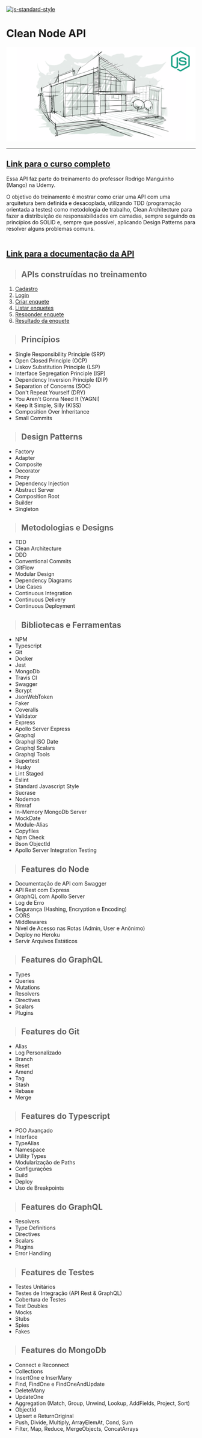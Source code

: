 [![js-standard-style](https://img.shields.io/badge/code%20style-standard-brightgreen.svg)](http://standardjs.com)

# **Clean Node API**

[![alt text](./public/img/logo-course.png 'Link para o treinamento')](https://www.udemy.com/course/tdd-com-mango/?referralCode=B53CE5CA2B9AFA5A6FA1)

---

## [**Link para o curso completo**](https://www.udemy.com/course/tdd-com-mango/?referralCode=B53CE5CA2B9AFA5A6FA1)

Essa API faz parte do treinamento do professor Rodrigo Manguinho (Mango) na Udemy.

O objetivo do treinamento é mostrar como criar uma API com uma arquitetura bem definida e desacoplada, utilizando TDD (programação orientada a testes) como metodologia de trabalho, Clean Architecture para fazer a distribuição de responsabilidades em camadas, sempre seguindo os princípios do SOLID e, sempre que possível, aplicando Design Patterns para resolver alguns problemas comuns.
<br /><br />

## [**Link para a documentação da API**](http://fordevs.herokuapp.com/api-docs)

> ## APIs construídas no treinamento

1. [Cadastro](./requirements/signup.md)
2. [Login](./requirements/login.md)
3. [Criar enquete](./requirements/add-survey.md)
4. [Listar enquetes](./requirements/load-surveys.md)
5. [Responder enquete](./requirements/save-survey-result.md)
6. [Resultado da enquete](./requirements/load-survey-result.md)

> ## Princípios

- Single Responsibility Principle (SRP)
- Open Closed Principle (OCP)
- Liskov Substitution Principle (LSP)
- Interface Segregation Principle (ISP)
- Dependency Inversion Principle (DIP)
- Separation of Concerns (SOC)
- Don't Repeat Yourself (DRY)
- You Aren't Gonna Need It (YAGNI)
- Keep It Simple, Silly (KISS)
- Composition Over Inheritance
- Small Commits

> ## Design Patterns

- Factory
- Adapter
- Composite
- Decorator
- Proxy
- Dependency Injection
- Abstract Server
- Composition Root
- Builder
- Singleton

> ## Metodologias e Designs

- TDD
- Clean Architecture
- DDD
- Conventional Commits
- GitFlow
- Modular Design
- Dependency Diagrams
- Use Cases
- Continuous Integration
- Continuous Delivery
- Continuous Deployment

> ## Bibliotecas e Ferramentas

- NPM
- Typescript
- Git
- Docker
- Jest
- MongoDb
- Travis CI
- Swagger
- Bcrypt
- JsonWebToken
- Faker
- Coveralls
- Validator
- Express
- Apollo Server Express
- Graphql
- Graphql ISO Date
- Graphql Scalars
- Graphql Tools
- Supertest
- Husky
- Lint Staged
- Eslint
- Standard Javascript Style
- Sucrase
- Nodemon
- Rimraf
- In-Memory MongoDb Server
- MockDate
- Module-Alias
- Copyfiles
- Npm Check
- Bson ObjectId
- Apollo Server Integration Testing

> ## Features do Node

- Documentação de API com Swagger
- API Rest com Express
- GraphQL com Apollo Server
- Log de Erro
- Segurança (Hashing, Encryption e Encoding)
- CORS
- Middlewares
- Nível de Acesso nas Rotas (Admin, User e Anônimo)
- Deploy no Heroku
- Servir Arquivos Estáticos

> ## Features do GraphQL

- Types
- Queries
- Mutations
- Resolvers
- Directives
- Scalars
- Plugins

> ## Features do Git

- Alias
- Log Personalizado
- Branch
- Reset
- Amend
- Tag
- Stash
- Rebase
- Merge

> ## Features do Typescript

- POO Avançado
- Interface
- TypeAlias
- Namespace
- Utility Types
- Modularização de Paths
- Configurações
- Build
- Deploy
- Uso de Breakpoints

> ## Features do GraphQL

- Resolvers
- Type Definitions
- Directives
- Scalars
- Plugins
- Error Handling

> ## Features de Testes

- Testes Unitários
- Testes de Integração (API Rest & GraphQL)
- Cobertura de Testes
- Test Doubles
- Mocks
- Stubs
- Spies
- Fakes

> ## Features do MongoDb

- Connect e Reconnect
- Collections
- InsertOne e InserMany
- Find, FindOne e FindOneAndUpdate
- DeleteMany
- UpdateOne
- Aggregation (Match, Group, Unwind, Lookup, AddFields, Project, Sort)
- ObjectId
- Upsert e ReturnOriginal
- Push, Divide, Multiply, ArrayElemAt, Cond, Sum
- Filter, Map, Reduce, MergeObjects, ConcatArrays
